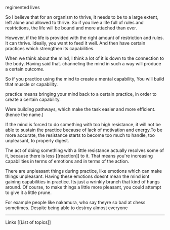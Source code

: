 regimented lives

So I believe that for an organism to thrive, it needs to be to a large extent, left alone and allowed to thrive. 
So if you live a life full of rules and restrictions, the life will be bound and more attached than ever.

However, if the life is provided with the right amount of restriction and rules. It can thrive. Ideally, you want to feed it well. And then have certain practices which strengthen its capabilities.

When we think about the mind, I think a lot of it is down to the connection to the body.
Having said that. channeling the mind in such a way will produce a certain outcome.

So if you practice using the mind to create a mental capability, You will build that muscle or capability.

practice means bringing your mind back to a certain practice, in order to create a certain capability.

Were building pathways, which make the task easier and more efficient. (hence the name.)

If the mind is forced to do something with too high resistance, it will not be able to sustain the practice because of lack of motivation and energy.To be more accurate, the resistance starts to become too much to handle, too unpleasant, to properly digest. 

The act of doing something with a little resistance actually resolves some of it, because there is less [[reaction]] to it.
That means you're increasing capabilities in terms of emotions and in terms of the action.

There are unpleasant things during practice, like emotions which can make things unpleasant.
Having these emotions doesnt mean the mind isnt gaining capabilities in practice.
Its just a wrinkly branch that kind of hangs around. Of course, to make things a little more pleasant,
 you could attempt to give it a little prune.

For example people like nakamura, who say theyre so bad at chess sometimes. Despite being able to destroy almost everyone


---

Links
[[List of topics]]














